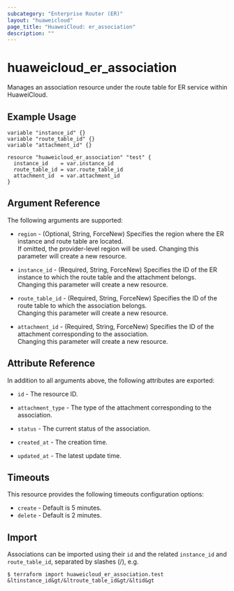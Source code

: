 ```yaml
---
subcategory: "Enterprise Router (ER)"
layout: "huaweicloud"
page_title: "HuaweiCloud: er_association"
description: ""
---
```


# huaweicloud_er_association

Manages an association resource under the route table for ER service within HuaweiCloud.

## Example Usage

```hcl
variable "instance_id" {}
variable "route_table_id" {}
variable "attachment_id" {}

resource "huaweicloud_er_association" "test" {
  instance_id    = var.instance_id
  route_table_id = var.route_table_id
  attachment_id  = var.attachment_id
}
```

## Argument Reference

The following arguments are supported:

* `region` - (Optional, String, ForceNew) Specifies the region where the ER instance and route table are located.  
  If omitted, the provider-level region will be used. Changing this parameter will create a new resource.

* `instance_id` - (Required, String, ForceNew) Specifies the ID of the ER instance to which the route table and the
  attachment belongs.  
  Changing this parameter will create a new resource.

* `route_table_id` - (Required, String, ForceNew) Specifies the ID of the route table to which the association
  belongs.  
  Changing this parameter will create a new resource.

* `attachment_id` - (Required, String, ForceNew) Specifies the ID of the attachment corresponding to the association.  
  Changing this parameter will create a new resource.

## Attribute Reference

In addition to all arguments above, the following attributes are exported:

* `id` - The resource ID.

* `attachment_type` - The type of the attachment corresponding to the association.

* `status` - The current status of the association.

* `created_at` - The creation time.

* `updated_at` - The latest update time.

## Timeouts

This resource provides the following timeouts configuration options:

* `create` - Default is 5 minutes.
* `delete` - Default is 2 minutes.

## Import

Associations can be imported using their `id` and the related `instance_id` and `route_table_id`, separated by
slashes (/), e.g.

```
$ terraform import huaweicloud_er_association.test &ltinstance_id&gt/&ltroute_table_id&gt/&ltid&gt
```
